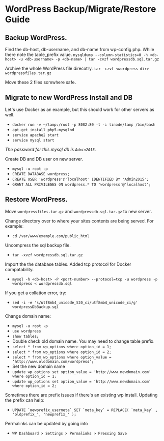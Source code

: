 # WordPress Backup/Migrate/Restore Guide

## Backup WordPress. 

Find the db-host, db-username, and db-name from wp-config.php. While there note the table_prefix value. 
`mysqldump --column-statistics=0 -h <db-host> -u <db-username> -p <db-name> | tar -cvzf wordpressdb.sql.tar.gz`

Archive the whole WordPress file direcotry.
  `tar -czvf <wordpress-dir> wordpressfiles.tar.gz`

Move these 2 files somwhere safe.

## Migrate to new WordPress Install and DB

Let's use Docker as an example, but this should work for other servers as well.
- `docker run -v ~/lamp:/root -p 8082:80 -t -i linode/lamp /bin/bash`
- `apt-get install php5-mysqlnd`
- `service apache2 start`
- `service mysql start`

*The password for this mysql db is `Admin2015`.*

Create DB and DB user on new server.
- `mysql -u root -p`
- `CREATE DATABASE wordpress;`
- `CREATE USER 'wordpress'@'localhost' IDENTIFIED BY 'Admin2015';`
- `GRANT ALL PRIVILEGES ON wordpress.* TO 'wordpress'@'localhost';`

## Restore WordPress.

Move `wordpressfiles.tar.gz` and `wordpressdb.sql.tar.gz` to new server.

Change directory over to where your sites contents are being served. For example:
- `cd /var/www/example.com/public_html`

Uncompress the sql backup file. 
- `tar -xvzf wordpressdb.sql.tar.gz`

Import the the database tables. Added tcp protocol for Docker compatability.
- `mysql -h <db-host> -P <port-number> --protocol=tcp -u wordpress -p wordpress < wordpressdb.sql`

If you get a collation error, try:
- `sed -i -e 's/utf8mb4_unicode_520_ci/utf8mb4_unicode_ci/g' wordpressDbBackup.sql`

Change domain name:
- `mysql -u root -p`
- `use wordpress`
- `show tables;`
- Double check old domain name. You may need to change table prefix.
- `select * from wp_options where option_id = 1;`
- `select * from wp_options where option_id = 2;`
- `select * from wp_options where option_value = ‘http://www.olddomain.com/wordpress’;`
- Set the new domain name
- `update wp_options set option_value = ‘http://www.newdomain.com’ where option_id = 1;`
- `update wp_options set option_value = ‘http://www.newdomain.com’ where option_id = 2;`

Sometimes there are prefix issues if there's an existing wp install. Updating the prefix can help:
- ``UPDATE `newprefix_usermeta` SET `meta_key` = REPLACE( `meta_key` , 'oldprefix_', 'newprefix_' );``

Permalinks can be updated by going into 
- `WP Dashboard > Settings > Permalinks > Pressing Save`